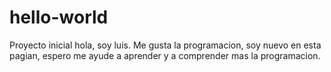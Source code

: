 # hello-world
Proyecto inicial
hola, soy luis.
Me gusta la programacion, soy nuevo en esta pagian, espero me ayude a aprender y a comprender mas la programacion.
